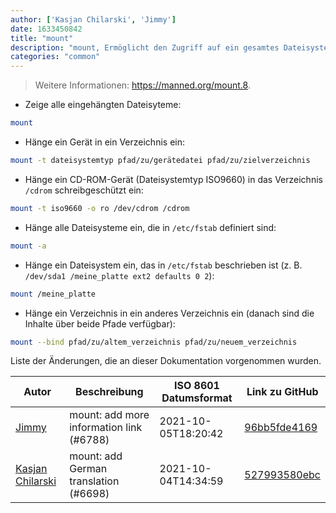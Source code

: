 ```yaml
---
author: ['Kasjan Chilarski', 'Jimmy']
date: 1633450842
title: "mount"
description: "mount, Ermöglicht den Zugriff auf ein gesamtes Dateisystem in einem Verzeichnis."
categories: "common"
---
```

> Weitere Informationen: <https://manned.org/mount.8>.

- Zeige alle eingehängten Dateisyteme:

```bash
mount
```

- Hänge ein Gerät in ein Verzeichnis ein:

```bash
mount -t dateisystemtyp pfad/zu/gerätedatei pfad/zu/zielverzeichnis
```

- Hänge ein CD-ROM-Gerät (Dateisystemtyp ISO9660) in das Verzeichnis `/cdrom` schreibgeschützt ein:

```bash
mount -t iso9660 -o ro /dev/cdrom /cdrom
```

- Hänge alle Dateisysteme ein, die in `/etc/fstab` definiert sind:

```bash
mount -a
```

- Hänge ein Dateisystem ein, das in `/etc/fstab` beschrieben ist (z. B. `/dev/sda1 /meine_platte ext2 defaults 0 2`):

```bash
mount /meine_platte
```

- Hänge ein Verzeichnis in ein anderes Verzeichnis ein (danach sind die Inhalte über beide Pfade verfügbar):

```bash
mount --bind pfad/zu/altem_verzeichnis pfad/zu/neuem_verzeichnis
```
Liste der Änderungen, die an dieser Dokumentation vorgenommen wurden.


Autor | Beschreibung | ISO 8601 Datumsformat | Link zu GitHub
------|-----|-----|-----
[Jimmy](mailto:30603522+jim4067@users.noreply.github.com) | mount: add more information link (#6788) | 2021-10-05T18:20:42 | [96bb5fde4169](https://github.com/tldr-pages/tldr/commit/96bb5fde416932e736be172e2de8be432596aaee)
[Kasjan Chilarski](mailto:keistzen@gmail.com) | mount: add German translation (#6698) | 2021-10-04T14:34:59 | [527993580ebc](https://github.com/tldr-pages/tldr/commit/527993580ebc87635a26971118d4717f3a36ec03)

